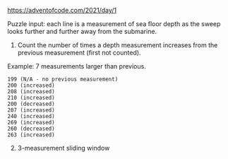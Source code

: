 https://adventofcode.com/2021/day/1

Puzzle input: each line is a measurement of sea floor depth as the sweep looks further and further away from the submarine.

1. Count the number of times a depth measurement increases from the previous measurement (first not counted).

Example: 7 measurements larger than previous.
```
199 (N/A - no previous measurement)
200 (increased)
208 (increased)
210 (increased)
200 (decreased)
207 (increased)
240 (increased)
269 (increased)
260 (decreased)
263 (increased)
```

2. 3-measurement sliding window